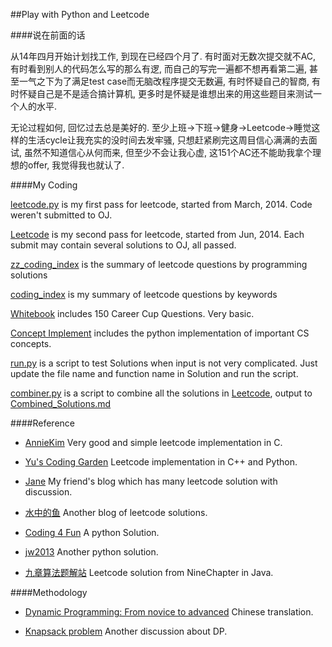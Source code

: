 ##Play with Python and Leetcode

####说在前面的话

从14年四月开始计划找工作, 到现在已经四个月了. 有时面对无数次提交就不AC, 有时看到别人的代码怎么写的那么有逻, 而自己的写完一遍都不想再看第二遍, 甚至一气之下为了满足test case而无脑改程序提交无数遍, 有时怀疑自己的智商, 有时怀疑自己是不是适合搞计算机, 更多时是怀疑是谁想出来的用这些题目来测试一个人的水平.

无论过程如何, 回忆过去总是美好的. 至少上班->下班->健身->Leetcode->睡觉这样的生活cycle让我充实的没时间去发牢骚, 只想赶紧刷完这周目信心满满的去面试, 虽然不知道信心从何而来, 但至少不会让我心虚, 这151个AC还不能助我拿个理想的offer, 我觉得我也就认了.

####My Coding

[leetcode.py](./leetcode.py) is my first pass for leetcode, started from March, 2014. Code weren't submitted to OJ.

[Leetcode](./Leetcode) is my second pass for leetcode, started from Jun, 2014. Each submit may contain several solutions to OJ, all passed.

[zz_coding_index](./zz_coding_index.md) is the summary of leetcode questions by programming solutions

[coding_index](./coding_index.md) is my summary of leetcode questions by keywords

[Whitebook](./WhiteBook) includes 150 Career Cup Questions. Very basic.

[Concept Implement](./Concept_Implement) includes the python implementation of important CS concepts.

[run.py](./run.py) is a script to test Solutions when input is not very complicated. Just update the file name and function name in Solution and run the script.

[combiner.py](./combiner.py) is a script to combine all the solutions in [Leetcode](./Leetcode), output to [Combined_Solutions.md](./Combined_Solutions.md)

####Reference

* [AnnieKim](https://github.com/AnnieKim/LeetCode) Very good and simple leetcode implementation in C.

* [Yu's Coding Garden](http://yucoding.blogspot.com/) Leetcode implementation in C++ and Python.

* [Jane](http://jane4532.blogspot.com/) My friend's blog which has many leetcode solution with discussion.

* [水中的鱼](http://fisherlei.blogspot.com/) Another blog of leetcode solutions.

* [Coding 4 Fun](http://c4fun.cn/blog/2014/03/20/leetcode-solution-02/) A python Solution.

* [jw2013](https://github.com/jw2013/Leetcode/) Another python solution.

* [九章算法题解站](http://answer.ninechapter.com/) Leetcode solution from NineChapter in Java.

####Methodology

* [Dynamic Programming: From novice to advanced](http://hawstein.com/posts/dp-novice-to-advanced.html) Chinese translation.

* [Knapsack problem](http://hawstein.com/posts/dp-knapsack.html) Another discussion about DP.
